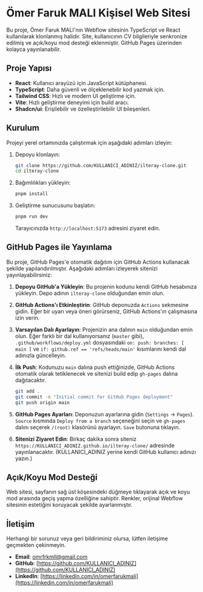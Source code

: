 # Ömer Faruk MALI Kişisel Web Sitesi

Bu proje, Ömer Faruk MALI'nın Webflow sitesinin TypeScript ve React kullanılarak klonlanmış halidir. Site, kullanıcının CV bilgileriyle senkronize edilmiş ve açık/koyu mod desteği eklenmiştir. GitHub Pages üzerinden kolayca yayınlanabilir.

## Proje Yapısı

- **React**: Kullanıcı arayüzü için JavaScript kütüphanesi.
- **TypeScript**: Daha güvenli ve ölçeklenebilir kod yazmak için.
- **Tailwind CSS**: Hızlı ve modern UI geliştirme için.
- **Vite**: Hızlı geliştirme deneyimi için build aracı.
- **Shadcn/ui**: Erişilebilir ve özelleştirilebilir UI bileşenleri.

## Kurulum

Projeyi yerel ortamınızda çalıştırmak için aşağıdaki adımları izleyin:

1.  Depoyu klonlayın:
    ```bash
    git clone https://github.com/KULLANICI_ADINIZ/ilteray-clone.git
    cd ilteray-clone
    ```
2.  Bağımlılıkları yükleyin:
    ```bash
    pnpm install
    ```
3.  Geliştirme sunucusunu başlatın:
    ```bash
    pnpm run dev
    ```
    Tarayıcınızda `http://localhost:5173` adresini ziyaret edin.

## GitHub Pages ile Yayınlama

Bu proje, GitHub Pages'e otomatik dağıtım için GitHub Actions kullanacak şekilde yapılandırılmıştır. Aşağıdaki adımları izleyerek sitenizi yayınlayabilirsiniz:

1.  **Depoyu GitHub'a Yükleyin**: Bu projenin kodunu kendi GitHub hesabınıza yükleyin. Depo adının `ilteray-clone` olduğundan emin olun.

2.  **GitHub Actions'ı Etkinleştirin**: GitHub deponuzda `Actions` sekmesine gidin. Eğer bir uyarı veya öneri görürseniz, GitHub Actions'ın çalışmasına izin verin.

3.  **Varsayılan Dalı Ayarlayın**: Projenizin ana dalının `main` olduğundan emin olun. Eğer farklı bir dal kullanıyorsanız (`master` gibi), `.github/workflows/deploy.yml` dosyasındaki `on: push: branches: [ main ]` ve `if: github.ref == 'refs/heads/main'` kısımlarını kendi dal adınızla güncelleyin.

4.  **İlk Push**: Kodunuzu `main` dalına push ettiğinizde, GitHub Actions otomatik olarak tetiklenecek ve sitenizi build edip `gh-pages` dalına dağıtacaktır.
    ```bash
    git add .
    git commit -m "Initial commit for GitHub Pages deployment"
    git push origin main
    ```

5.  **GitHub Pages Ayarları**: Deponuzun ayarlarına gidin (`Settings` -> `Pages`). `Source` kısmında `Deploy from a branch` seçeneğini seçin ve `gh-pages` dalını seçerek `/(root)` klasörünü ayarlayın. `Save` butonuna tıklayın.

6.  **Sitenizi Ziyaret Edin**: Birkaç dakika sonra siteniz `https://KULLANICI_ADINIZ.github.io/ilteray-clone/` adresinde yayınlanacaktır. (KULLANICI_ADINIZ yerine kendi GitHub kullanıcı adınızı yazın.)

## Açık/Koyu Mod Desteği

Web sitesi, sayfanın sağ üst köşesindeki düğmeye tıklayarak açık ve koyu mod arasında geçiş yapma özelliğine sahiptir. Renkler, orijinal Webflow sitesinin estetiğini koruyacak şekilde ayarlanmıştır.

## İletişim

Herhangi bir sorunuz veya geri bildiriminiz olursa, lütfen iletişime geçmekten çekinmeyin.

- **Email**: omrfrkmll@gmail.com
- **GitHub**: [https://github.com/KULLANICI_ADINIZ](https://github.com/KULLANICI_ADINIZ)
- **LinkedIn**: [https://linkedin.com/in/omerfarukmali](https://linkedin.com/in/omerfarukmali)

